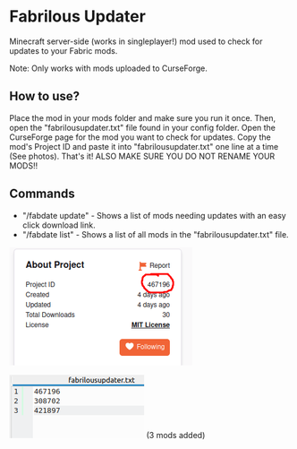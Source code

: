 # Fabrilous Updater
Minecraft server-side (works in singleplayer!) mod used to check for updates to your Fabric mods.

Note: Only works with mods uploaded to CurseForge.

## How to use?

Place the mod in your mods folder and make sure you run it once. Then, open the "fabrilousupdater.txt" file found in your config folder. Open the CurseForge page for the mod you want to check for updates. Copy the mod's Project ID and paste it into "fabrilousupdater.txt" one line at a time (See photos). That's it! ALSO MAKE SURE YOU DO NOT RENAME YOUR MODS!!

## Commands
* "/fabdate update" - Shows a list of mods needing updates with an easy click download link.
* "/fabdate list" - Shows a list of all mods in the "fabrilousupdater.txt" file.

![](readme-images/1.png)

![](readme-images/2.png) (3 mods added)